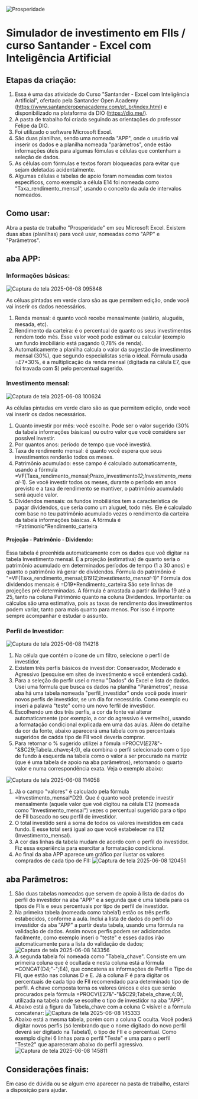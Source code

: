 ![Prosperidade](https://github.com/user-attachments/assets/7d0d9418-b266-46da-9e3f-e13c6c6788c2)
# Simulador de investimento em FIIs / curso Santander - Excel com Inteligência Artificial
## Etapas da criação:
1. Essa é uma das atividade do Curso "Santander - Excel com Inteligência Artificial", ofertado pela Santander Open Academy (https://www.santanderopenacademy.com/pt_br/index.html) e disponibilizado na plataforma da DIO (https://dio.me/).
2. A pasta de trabalho foi criada seguindo as orientações do professor Felipe da DIO.
3. Foi utilizado o software Microsoft Excel.
4. São duas planilhas, sendo uma nomeada "APP", onde o usuário vai inserir os dados e a planilha nomeada "parâmetros", onde estão informações úteis para algumas fómulas e células que contenham a seleção de dados.
5. As células com fórmulas e textos foram bloqueadas para evitar que sejam deletadas acidentalmente.
6. Algumas células e tabelas de apoio foram nomeadas com textos específicos, como exemplo a célula E14 foi nomeada como "Taxa_rendimento_mensal", usando o conceito da aula de intervalos nomeados.
   
## Como usar:
Abra a pasta de trabalho "Prosperidade" em seu Microsoft Excel. Existem duas abas (planilhas) para você usar, nomeadas como "APP" e "Parâmetros".
## aba APP:
### Informações básicas:
![Captura de tela 2025-06-08 095848](https://github.com/user-attachments/assets/3c0ff326-6ec4-432d-95ea-a852663c568d)

As céluas pintadas em verde claro são as que permitem edição, onde você vai inserir os dados necessários.
1. Renda mensal: é quanto você recebe mensalmente (salário, aluguéis, mesada, etc).
2. Rendimento da carteira: é o percentual de quanto os seus investimentos rendem todo mês. Esse valor você pode estimar ou calcular (exemplo um fundo imobiliário está pagando 0,78% de renda).
3. Automaticamente a planilha calcula o valor da sugestão de investimento mensal (30%), que segundo especialistas seria o ideal. Fórmula usada =$E$7*30%, é a multiplicação da renda mensal (digitada na cálula E7, que foi travada com $) pelo percentual sugerido.

### Investimento mensal:
![Captura de tela 2025-06-08 100624](https://github.com/user-attachments/assets/2f0fc6e1-9577-44ab-b15a-2e3713b318a8)

As células pintadas em verde claro são as que permitem edição, onde você vai inserir os dados necessários.
1. Quanto investir por mês: você escolhe. Pode ser o valor sugerido (30% da tabela informações básicas) ou outro valor que você considere ser possível investir.
2. Por quantos anos: período de tempo que você investirá.
3. Taxa de rendimento mensal: é quanto você espera que seus investimentos renderão todos os meses.
4. Patrimônio acumulado: esse campo é calculado automaticamente, usando a fórmula =VF(Taxa_rendimento_mensal;Prazo_investimento*12;Investimento_mensal*-1). Se você investir todos os meses, durante o período em anos previsto e a taxa de rendimento se mantiver, o patrimônio acumulado será aquele valor.
5. Dividendos mensais: os fundos imobiliários tem a característica de pagar dividendos, que seria como um aluguel, todo mês. Ele é calculado com base no teu patrimônio acumulado vezes o rendimento da carteira da tabela informações básicas. A fórmula é =Patrimonio*Rendimento_carteira
#### Projeção - Patrimônio - Dividendo:
Essa tabela é preenhida automaticamente com os dados que voê digitar na tabela Investimento mensal. É a projeção (estimativa) de quanto seria o patrimônio acumulado em determinados períodos de tempo (1 a 30 anos) e quanto o patrimônio irá gerar de dividendos.
Fórmula do patrimônio é "=VF(Taxa_rendimento_mensal;B19*12;Investimento_mensal*-1)"
Fórmula dos dividendos mensais é =D19*Rendimento_carteira
São sete linhas de projeções pré determinadas. A fórmula é arrastada a partir da linha 19 até a 25, tanto na coluna Patrimônio quanto na coluna Dividendos.
Importante: os cálculos são uma estimativa, pois as taxas de rendimento dos investimentos podem variar, tanto para mais quanto para menos. Por isso é importe sempre acompanhar e estudar o assunto.

### Perfil de Investidor:
![Captura de tela 2025-06-08 114218](https://github.com/user-attachments/assets/a7090b39-7259-4a8c-bd85-d612863624fb)

1. Na célula que contém o ícone de um filtro, selecione o perfil de investidor.
2. Existem três perfis básicos de investidor: Conservador, Moderado e Agressivo (pesquise em sites de investimento e você entenderá cada).
3. Para a seleção do perfir usei o menu "Dados" do Excel e lista de dados. Usei uma fórmula que busca os dados na planilha "Parâmetros", nessa aba há uma tabela nomeada "perfil_investidor" onde você pode inserir novos perfis de investidor, se um dia for necessário. Como exemplo eu inseri a palavra "teste" como um novo ferfil de investidor.
4. Escolhendo um dos três perfis, a cor da fonte vai alterar automaticamente (por exemplo, a cor do agressivo é vermelho), usando a formatação condicional explicada em uma das aulas. Além do detalhe da cor da fonte, abaixo aparecerá uma tabela com os percentuais sugeridos de cadda tipo de FII você deveria comprar.
5. Para retornar o % sugerido utilizei a fómula =PROCV($E$27&"-"&$C29;Tabela_chave;4;0), ela combina o perfil selecionado com o tipo de fundo à esquerda na tabela como o valor a ser procurado na matriz (que é uma tabela de apoio na aba parâmetros), retornando o quarto valor e numa correspondência exata. Veja o exemplo abaixo:

![Captura de tela 2025-06-08 114058](https://github.com/user-attachments/assets/2f697843-e46a-4c6a-828a-1e891a36391b)

1. Já o campo "valores" é calculado pela fòrmula =Investimento_mensal*D29. Que é quanto você pretende investir mensalmente (aquele valor que voê digitou na célula E12 (nomeada como "Investimento_mensal") vezes o percentual sugerido para o tipo de FII baseado no seu perfil de investidor.
2. O total investido será a soma de todos os valores investidos em cada fundo. E esse total será igual ao que você estabelecer na E12 (Investimento_mensal).
3. A cor das linhas da tabela mudam de acordo com o perfil do investidor. Fiz essa experiência para exercitar a formatação condicional.
4. Ao final da aba APP aparece um gráfico par ilustar os valores comprados de cada tipo de FII:
![Captura de tela 2025-06-08 120451](https://github.com/user-attachments/assets/7cfff272-d3cd-4eda-b319-15402c464e1e)

## aba Parâmetros:
1. São duas tabelas nomeadas que servem de apoio à lista de dados do perfil do investidor na aba "APP" e a segunda que é uma tabela para os tipos de FIIs e seus percentuais por tipo de perfil de investidor.
2. Na primeira tabela (nomeada como tabela1) estão os três perfis estabecidos, conforme a aula. Inclui a lista de dados do perfil do investidor da aba "APP" a partir desta tabela, usando uma fórmula na validação de dados. Assim novos perfis podem ser adicionados facilmente, como exemplo inseri o "teste" e esses dados irão automaticamente para a lista do validação de dados;
![Captura de tela 2025-06-08 143356](https://github.com/user-attachments/assets/30189573-4c5f-4879-b2c8-ed53e505a4af)
3. A segunda tabela foi nomeada como "Tabela_chave". Consiste em um primeira coluna que é ocultada e nesta coluna está a fórmula =CONCAT(D4;"-";E4), que concatena as informações de Perfil e Tipo de FII, que estão nas colunas D e E. Já a coluna F é para digitar os percentuais de cada tipo de FII recomendado para determinado tipo de perfil. A chave composta torna os valores únicos e eles que serão procurados pela fórmula =PROCV($E$27&"-"&$C29;Tabela_chave;4;0), utilizada na tabela onde se escolhe o tipo de investidor na aba "APP".
4. Abaixo está a figura da Tabela_chave com a coluna C visível e a fórmula concatenar:
![Captura de tela 2025-06-08 145333](https://github.com/user-attachments/assets/0a465ee4-0c71-4b8e-a6e1-89913728b907)
5. Abaixo está a mesma tabela, porém com a coluna C oculta. Você poderá digitar novos perfis (só lembrando que o nome digitado do novo perfil deverá ser digitado na Tabela1), o tipo de FII e o percentual. Como exemplo digitei 6 linhas para o perfil "Teste" e uma para o perfil "Teste2" que apareceram abaixo do perfil agressivo.
![Captura de tela 2025-06-08 145811](https://github.com/user-attachments/assets/54fc1e22-5503-44af-8666-e2a5068b87b3)

## Considerações finais:
Em caso de dúvida ou se algum erro aparecer na pasta de trabalho, estarei a disposição para ajudar.
